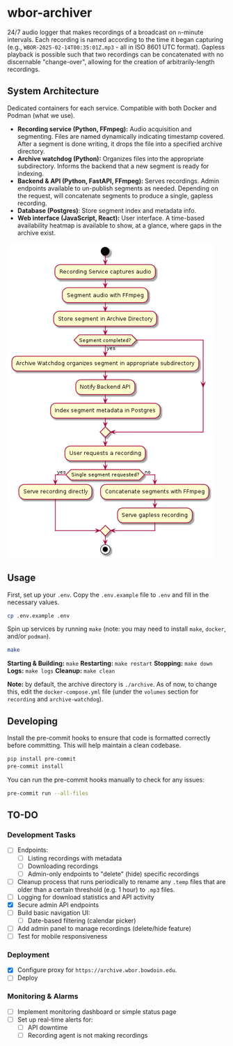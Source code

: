 # wbor-archiver

24/7 audio logger that makes recordings of a broadcast on `n`-minute intervals. Each recording is named according to the time it began capturing (e.g., `WBOR-2025-02-14T00:35:01Z.mp3` - all in ISO 8601 UTC format). Gapless playback is possible such that two recordings can be concatenated with no discernable "change-over", allowing for the creation of arbitrarily-length recordings.

## System Architecture

Dedicated containers for each service. Compatible with both Docker and Podman (what we use).

* **Recording service (Python, FFmpeg):** Audio acquisition and segmenting. Files are named dynamically indicating timestamp covered. After a segment is done writing, it drops the file into a specified archive directory.
* **Archive watchdog (Python):** Organizes files into the appropriate subdirectory. Informs the backend that a new segment is ready for indexing.
* **Backend & API (Python, FastAPI, FFmpeg):** Serves recordings. Admin endpoints available to un-publish segments as needed. Depending on the request, will concatenate segments to produce a single, gapless recording.
* **Database (Postgres)**: Store segment index and metadata info.
* **Web interface (JavaScript, React):** User interface. A time-based availability heatmap is available to show, at a glance, where gaps in the archive exist.

![Archiver Workflow](diagrams/png/Archiver%20Workflow.png)

## Usage

First, set up your `.env`. Copy the `.env.example` file to `.env` and fill in the necessary values.

```bash
cp .env.example .env
```

Spin up services by running `make` (note: you may need to install `make`, `docker`, and/or `podman`).

```bash
make
```

**Starting & Building:** `make`
**Restarting:** `make restart`
**Stopping:** `make down`
**Logs:** `make logs`
**Cleanup:** `make clean`

**Note:** by default, the archive directory is `./archive`. As of now, to change this, edit the `docker-compose.yml` file (under the `volumes` section for `recording` and `archive-watchdog`).

## Developing

Install the pre-commit hooks to ensure that code is formatted correctly before committing. This will help maintain a clean codebase.

```bash
pip install pre-commit
pre-commit install
```

You can run the pre-commit hooks manually to check for any issues:

```bash
pre-commit run --all-files
```

## TO-DO

### Development Tasks

* [ ] Endpoints:
  * [ ] Listing recordings with metadata
  * [ ] Downloading recordings
  * [ ] Admin-only endpoints to "delete" (hide) specific recordings
* [ ] Cleanup process that runs periodically to rename any `.temp` files that are older than a certain threshold (e.g. 1 hour) to `.mp3` files.
* [ ] Logging for download statistics and API activity
* [x] Secure admin API endpoints
* [ ] Build basic navigation UI:
  * [ ] Date-based filtering (calendar picker)
* [ ] Add admin panel to manage recordings (delete/hide feature)
* [ ] Test for mobile responsiveness

### Deployment

* [x] Configure proxy for `https://archive.wbor.bowdoin.edu`.
* [ ] Deploy

### Monitoring & Alarms

* [ ] Implement monitoring dashboard or simple status page
* [ ] Set up real-time alerts for:
  * [ ] API downtime
  * [ ] Recording agent is not making recordings
